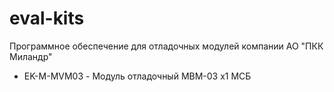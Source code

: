 # eval-kits

Программное обеспечение для отладочных модулей компании АО "ПКК Миландр"

* EK-M-MVM03 - Модуль отладочный МВМ-03 x1 МСБ

